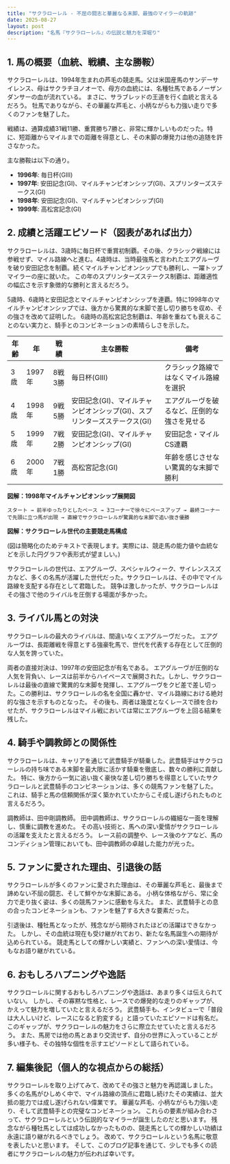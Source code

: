 ```yaml
---
title: "サクラローレル - 不屈の闘志と華麗なる末脚、最強のマイラーの軌跡"
date: 2025-08-27
layout: post
description: "名馬『サクラローレル』の伝説と魅力を深堀り"
---
```


## 1. 馬の概要（血統、戦績、主な勝鞍）

サクラローレルは、1994年生まれの芦毛の競走馬。父は米国産馬のサンデーサイレンス、母はサクラチヨノオーで、母方の血統には、名種牡馬であるノーザンダンサーの血が流れている。  まさに、サラブレッドの王道を行く血統と言えるだろう。  牡馬でありながら、その華麗な芦毛と、小柄ながらも力強い走りで多くのファンを魅了した。

戦績は、通算成績31戦11勝、重賞勝ち7勝と、非常に輝かしいものだった。特に、短距離からマイルまでの距離を得意とし、その末脚の爆発力は他の追随を許さなかった。

主な勝鞍は以下の通り。

* **1996年**: 毎日杯(GIII)
* **1997年**: 安田記念(GI)、マイルチャンピオンシップ(GI)、スプリンターズステークス(GI)
* **1998年**: 安田記念(GI)、マイルチャンピオンシップ(GI)
* **1999年**: 高松宮記念(GI)


## 2. 成績と活躍エピソード（図表があれば出力）


サクラローレルは、3歳時に毎日杯で重賞初制覇。その後、クラシック戦線には参戦せず、マイル路線へと進む。4歳時は、当時最強馬と言われたエアグルーヴを破り安田記念を制覇。続くマイルチャンピオンシップでも勝利し、一躍トップマイラーの座に就いた。  この年のスプリンターズステークス制覇は、距離適性の幅広さを示す象徴的な勝利と言えるだろう。

5歳時、6歳時と安田記念とマイルチャンピオンシップを連覇。特に1998年のマイルチャンピオンシップでは、後方から驚異的な末脚で差し切り勝ちを収め、その強さを改めて証明した。  6歳時の高松宮記念制覇は、年齢を重ねても衰えることのない実力と、騎手とのコンビネーションの素晴らしさを示した。

| 年齢 | 年 | 戦績 | 主な勝鞍 | 備考 |
|---|---|---|---|---|
| 3歳 | 1997年 | 8戦3勝 | 毎日杯(GIII) |  クラシック路線ではなくマイル路線を選択 |
| 4歳 | 1998年 | 9戦5勝 | 安田記念(GI)、マイルチャンピオンシップ(GI)、スプリンターズステークス(GI) | エアグルーヴを破るなど、圧倒的な強さを見せる |
| 5歳 | 1999年 | 7戦2勝 | 安田記念(GI)、マイルチャンピオンシップ(GI) | 安田記念・マイルCS連覇 |
| 6歳 | 2000年 | 7戦1勝 | 高松宮記念(GI) |  年齢を感じさせない驚異的な末脚で勝利 |


**図解：1998年マイルチャンピオンシップ展開図**

```
スタート → 前半ゆったりとしたペース → 3コーナーで徐々にペースアップ → 最終コーナーで先頭に立つ馬が出現 → 直線でサクラローレルが驚異的な末脚で追い抜き優勝
```

**図解：サクラローレル世代の主要競走馬構成**

(図は簡略化のためテキストで表現します。実際には、競走馬の能力値や血統などを示した円グラフや表形式が望ましい。)

サクラローレルの世代は、エアグルーヴ、スペシャルウィーク、サイレンススズカなど、多くの名馬が活躍した世代だった。サクラローレルは、その中でマイル路線を支配する存在として君臨した。  競争は激しかったが、サクラローレルはその強さで他のライバルを圧倒する場面が多かった。


## 3. ライバル馬との対決

サクラローレルの最大のライバルは、間違いなくエアグルーヴだった。  エアグルーヴは、長距離戦を得意とする強豪牝馬で、世代を代表する存在として圧倒的な人気を誇っていた。

両者の直接対決は、1997年の安田記念が有名である。  エアグルーヴが圧倒的な人気を背負い、レースは前半からハイペースで展開された。しかし、サクラローレルは最後の直線で驚異的な末脚を発揮し、エアグルーヴをクビ差で差し切った。この勝利は、サクラローレルの名を全国に轟かせ、マイル路線における絶対的な強さを示すものとなった。  その後も、両者は幾度となくレースで顔を合わせたが、サクラローレルはマイル戦においては常にエアグルーヴを上回る結果を残した。


## 4. 騎手や調教師との関係性

サクラローレルは、キャリアを通じて武豊騎手が騎乗した。武豊騎手はサクラローレルの持ち味である末脚を最大限に活かす騎乗を徹底し、数々の勝利に貢献した。  特に、後方から一気に追い抜く豪快な差し切り勝ちを得意としていたサクラローレルと武豊騎手のコンビネーションは、多くの競馬ファンを魅了した。  これは、騎手と馬の信頼関係が深く築かれていたからこそ成し遂げられたものと言えるだろう。

調教師は、田中剛調教師。  田中調教師は、サクラローレルの繊細な一面を理解し、慎重に調教を進めた。  その高い技術と、馬への深い愛情がサクラローレルの活躍を支えたと言えるだろう。  レース前の調整や、レース後のケアなど、馬のコンディション管理においても、田中調教師の卓越した能力が光った。


## 5. ファンに愛された理由、引退後の話

サクラローレルが多くのファンに愛された理由は、その華麗な芦毛と、最後まで諦めない不屈の闘志、そして鮮やかな末脚にある。  小柄な体格ながら、常に全力で走り抜く姿は、多くの競馬ファンに感動を与えた。  また、武豊騎手との息の合ったコンビネーションも、ファンを魅了する大きな要素だった。

引退後は、種牡馬となったが、残念ながら期待されたほどの活躍はできなかった。  しかし、その血統は現在も受け継がれており、新たな名馬誕生への期待が込められている。  競走馬としての輝かしい実績と、ファンへの深い愛情は、今もなお語り継がれている。


## 6. おもしろハプニングや逸話

サクラローレルに関するおもしろハプニングや逸話は、あまり多くは伝えられていない。  しかし、その寡黙な性格と、レースでの爆発的な走りのギャップが、かえって魅力を増していたと言えるだろう。  武豊騎手も、インタビューで「普段は大人しいけど、レースになると豹変する」と語っていたエピソードは有名だ。  このギャップが、サクラローレルの魅力をさらに際立たせていたと言えるだろう。  また、馬房では他の馬とあまり交流せず、自分の世界に入っていることが多い様子も、その独特な個性を示すエピソードとして語られている。


## 7. 編集後記（個人的な視点からの総括）

サクラローレルを取り上げてみて、改めてその強さと魅力を再認識しました。  多くの名馬がひしめく中で、マイル路線の頂点に君臨し続けたその実績は、並大抵の能力では成し遂げられない偉業です。  華麗な芦毛、小柄ながらも力強い走り、そして武豊騎手との完璧なコンビネーション。  これらの要素が組み合わさって、サクラローレルという伝説的なマイラーが誕生したのだと思います。  残念ながら種牡馬としては成功しなかったものの、競走馬としての輝かしい功績は永遠に語り継がれるべきでしょう。  改めて、サクラローレルという名馬に敬意を表したいと思います。  そして、このブログ記事を通じて、少しでも多くの読者にサクラローレルの魅力が伝われば幸いです。
